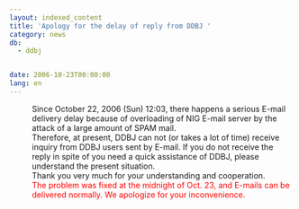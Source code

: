 ```yaml
---
layout: indexed_content
title: 'Apology for the delay of reply from DDBJ '
category: news
db:
  - ddbj


date: 2006-10-23T00:00:00
lang: en
---
```


<dd>Since October 22, 2006 (Sun) 12:03, there happens a serious E-mail delivery delay because of overloading of NIG E-mail server by the attack of a large amount of SPAM mail.
<dd>Therefore, at present, DDBJ can not (or takes a lot of time) receive inquiry from DDBJ users sent by E-mail. If you do not receive the reply in spite of you need a quick assistance of DDBJ, please understand the present situation.
<dd>Thank you very much for your understanding and cooperation.
<dd>
    <font color="#ff0000">The problem was fixed at the midnight of Oct. 23, and E-mails can be delivered normally. We apologize for your inconvenience.</font>
</dd>
</dd>
</dd>
</dd>
